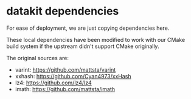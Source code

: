 # datakit dependencies

For ease of deployment, we are just copying dependencies here.

These local dependencies have been modified to work with our CMake build system if the upstream didn't support CMake originally.

The original sources are:

- varint: https://github.com/mattsta/varint
- xxhash: https://github.com/Cyan4973/xxHash
- lz4: https://github.com/lz4/lz4
- imath: https://github.com/mattsta/imath
